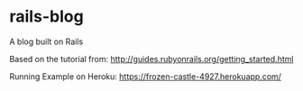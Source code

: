 # rails-blog
A blog built on Rails

Based on the tutorial from: 
<a href="http://guides.rubyonrails.org/getting_started.html">http://guides.rubyonrails.org/getting_started.html</a>

Running Example on Heroku: 
<a href="https://frozen-castle-4927.herokuapp.com/">https://frozen-castle-4927.herokuapp.com/</a>



